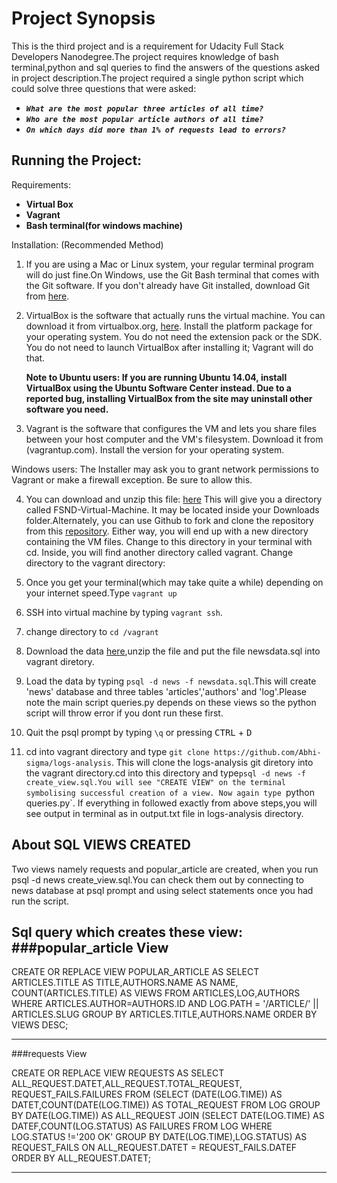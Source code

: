 
# Project Synopsis

This is the third project and is a requirement for  Udacity Full Stack Developers Nanodegree.The project
requires knowledge of bash terminal,python and sql queries to find the answers of the questions asked in project description.The
project required a single python script which could solve three questions that were asked:

+ **_`What are the most popular three articles of all time?`_**
+ **_`Who are the most popular article authors of all time?`_**
+ **_`On which days did more than 1% of requests lead to errors?`_**


## Running the Project:

Requirements:
+ **Virtual Box**
+ **Vagrant**
+ **Bash terminal(for windows machine)**


Installation:
(Recommended Method)

1. If you are using a Mac or Linux system, your regular terminal program will do just fine.On Windows, 
use the Git Bash terminal that comes with the Git software.
If you don't already have Git installed, download Git from [here](git-scm.com). 

2. VirtualBox is the software that actually runs the virtual machine. You can download it from virtualbox.org, [here](https://www.virtualbox.org/wiki/Downloads). 
Install the platform package for your operating system. You do not need the extension pack or the SDK. You do not need 
to launch VirtualBox after installing it; Vagrant will do that.

	<strong>Note to Ubuntu users:
	If you are running Ubuntu 14.04, install VirtualBox using the Ubuntu Software Center instead.
	Due to a reported bug, installing VirtualBox from the site may uninstall other software you need.</strong>

3. Vagrant is the software that configures the VM and lets you share files between your host computer 
and the VM's filesystem. Download it from (vagrantup.com). Install the version for your operating system.

Windows users: The Installer may ask you to grant network permissions to Vagrant or make a firewall exception. Be sure to allow this.


4. You can download and unzip this file: [here](https://d17h27t6h515a5.cloudfront.net/topher/2017/June/5948287e_fsnd-virtual-machine/fsnd-virtual-machine.zip)
This will give you a directory called FSND-Virtual-Machine. 
It may be located inside your Downloads folder.Alternately, you can use Github to fork and 
clone the repository from this [repository](https://github.com/udacity/fullstack-nanodegree-vm). Either way, 
you will end up with a new directory containing the VM files. Change to this directory in your terminal with cd.
Inside, you will find another directory called vagrant. Change directory to the vagrant directory:

5. Once you get your terminal(which may take quite a while) depending on your internet speed.Type `vagrant up`

6. SSH into virtual machine by typing `vagrant ssh`.

7. change directory to `cd /vagrant`

8. Download the data [here](https://d17h27t6h515a5.cloudfront.net/topher/2016/August/57b5f748_newsdata/newsdata.zip),unzip the file and put the file newsdata.sql into vagrant diretory.

9. Load the data by typing `psql -d news -f newsdata.sql`.This will create 'news' database and three tables 'articles','authors' and 'log'.Please note the main script queries.py depends on these views so the python script will throw error if you dont run these first.

10. Quit the psql prompt by typing `\q` or pressing <kbd>CTRL</kbd> + <kbd>D</kbd>

11. cd into vagrant directory and type `git clone https://github.com/Abhi-sigma/logs-analysis`.
This will clone the logs-analysis git diretory into the vagrant directory.cd into this directory and 
type`psql -d news -f create_view.sql.You will see "CREATE VIEW" on the terminal symbolising successful creation of a view.
Now again type `python queries.py`.
If everything in followed exactly from above steps,you will see output in terminal as in output.txt file in logs-analysis directory.


## About SQL VIEWS CREATED

Two views namely requests and popular_article are created, when you run psql -d news create_view.sql.You can check them out by connecting to news database at psql prompt and using select statements once you  had run the script.

Sql query which creates these view:
 ###popular_article View
 -------------------------------------------------------------------------------------
 CREATE OR REPLACE VIEW POPULAR_ARTICLE AS
 SELECT ARTICLES.TITLE AS TITLE,AUTHORS.NAME AS NAME,
 COUNT(ARTICLES.TITLE) AS VIEWS FROM ARTICLES,LOG,AUTHORS
 WHERE ARTICLES.AUTHOR=AUTHORS.ID AND LOG.PATH = '/ARTICLE/' || ARTICLES.SLUG 
 GROUP BY ARTICLES.TITLE,AUTHORS.NAME ORDER BY VIEWS DESC;


 ------------------------------------------------------------------------------------------------
  ###requests View

 CREATE OR REPLACE VIEW REQUESTS AS
 SELECT ALL_REQUEST.DATET,ALL_REQUEST.TOTAL_REQUEST,
 REQUEST_FAILS.FAILURES FROM 
 (SELECT (DATE(LOG.TIME))
 AS DATET,COUNT(DATE(LOG.TIME)) AS TOTAL_REQUEST
 FROM LOG GROUP BY DATE(LOG.TIME)) AS ALL_REQUEST
 JOIN
 (SELECT DATE(LOG.TIME) AS DATEF,COUNT(LOG.STATUS)
  AS FAILURES FROM LOG WHERE LOG.STATUS !='200 OK'
  GROUP BY DATE(LOG.TIME),LOG.STATUS) AS REQUEST_FAILS
  ON ALL_REQUEST.DATET = REQUEST_FAILS.DATEF ORDER BY ALL_REQUEST.DATET;

 ------------------------------------------------------------------------------------







 

